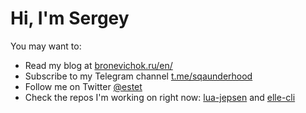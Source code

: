 # Hi, I'm Sergey

You may want to:

- Read my blog at [bronevichok.ru/en/](https://bronevichok.ru/en/)
- Subscribe to my Telegram channel [t.me/sqaunderhood](https://t.me/sqaunderhood)
- Follow me on Twitter [@estet](https://twitter.com/intent/follow?screen_name=estet)
- Check the repos I'm working on right now:
[lua-jepsen](https://github.com/ligurio/ljepsen) and
[elle-cli](https://github.com/ligurio/elle-cli)
